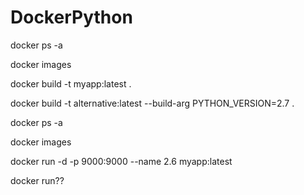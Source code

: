 # DockerPython

docker ps -a

docker images

docker build -t myapp:latest .

docker build -t alternative:latest --build-arg PYTHON_VERSION=2.7 .

docker ps -a

docker images

docker run -d -p 9000:9000 --name 2.6 myapp:latest

docker run??
